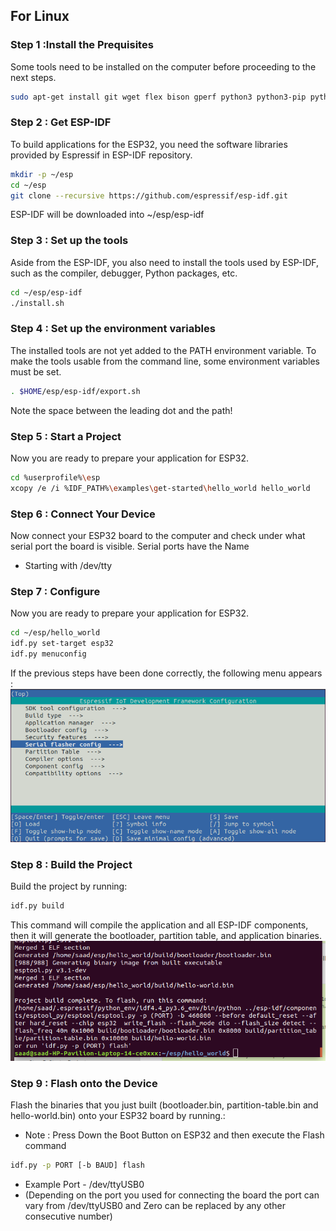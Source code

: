 ## For Linux 
### Step 1 :Install the Prequisites
Some tools need to be installed on the computer before proceeding to the next steps.
```sh
sudo apt-get install git wget flex bison gperf python3 python3-pip python3-setuptools cmake ninja-build ccache libffi-dev libssl-dev dfu-util libusb-1.0-0
```
### Step 2 : Get ESP-IDF
To build applications for the ESP32, you need the software libraries provided by Espressif in ESP-IDF repository.
```sh
mkdir -p ~/esp
cd ~/esp
git clone --recursive https://github.com/espressif/esp-idf.git
```
ESP-IDF will be downloaded into ~/esp/esp-idf
### Step 3 : Set up the tools
Aside from the ESP-IDF, you also need to install the tools used by ESP-IDF, such as the compiler, debugger, Python packages, etc.
```sh
cd ~/esp/esp-idf
./install.sh
```
### Step 4 : Set up the environment variables
The installed tools are not yet added to the PATH environment variable. To make the tools usable from the command line, some environment variables must be set.
```sh
. $HOME/esp/esp-idf/export.sh
```
Note the space between the leading dot and the path!
### Step 5 : Start a Project
Now you are ready to prepare your application for ESP32.
```sh
cd %userprofile%\esp
xcopy /e /i %IDF_PATH%\examples\get-started\hello_world hello_world
```
### Step 6 : Connect Your Device
Now connect your ESP32 board to the computer and check under what serial port the board is visible.
Serial ports have the Name
* Starting with /dev/tty
### Step 7 : Configure
Now you are ready to prepare your application for ESP32.
```sh
cd ~/esp/hello_world
idf.py set-target esp32
idf.py menuconfig
```
If the previous steps have been done correctly, the following menu appears :
![Project Configuration](Assets/project-configuration1.png)
### Step 8 : Build the Project
Build the project by running:
```sh
idf.py build
```
This command will compile the application and all ESP-IDF components, then it will generate the bootloader, partition table, and application binaries.
![Build](Assets/build.png)
### Step 9 : Flash onto the Device
Flash the binaries that you just built (bootloader.bin, partition-table.bin and hello-world.bin) onto your ESP32 board by running.:
* Note : Press Down the Boot Button on ESP32 and then execute the Flash command
```sh
idf.py -p PORT [-b BAUD] flash
```
* Example Port - /dev/ttyUSB0 
* (Depending on the port you used for connecting the board the port can vary from /dev/ttyUSB0 and Zero can be replaced by any other consecutive number)
